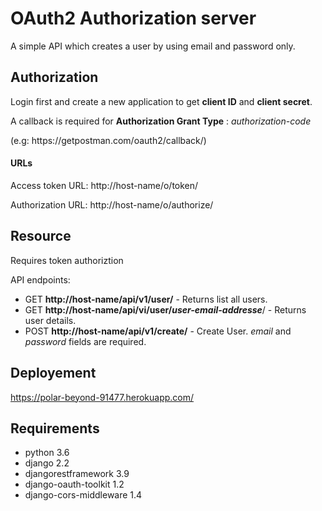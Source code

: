 # OAuth2 Authorization server

A simple API which creates a user by using email and password only.


## Authorization

Login first and create a new application to get **client ID** and **client secret**.

A callback  is required for **Authorization Grant Type** : *authorization-code*

(e.g: https://<span></span>getpostman.com/oauth2/callback/)

#### URLs

Access token URL: http://<span></span>host-name/o/token/

Authorization URL: http://<span></span>host-name/o/authorize/


## Resource
Requires token authoriztion

API endpoints:
- GET **http://<span></span>host-name/api/v1/user/** - Returns list all users.
- GET **http://<span></span>host-name/api/vi/user/*user-email-addresse***/ - Returns user details.
- POST **http://<span></span>host-name/api/v1/create/** - Create User. *email* and *password* fields are required.

## Deployement
https://polar-beyond-91477.herokuapp.com/

## Requirements
- python 3.6
- django 2.2
- djangorestframework 3.9
- django-oauth-toolkit 1.2
- django-cors-middleware 1.4



